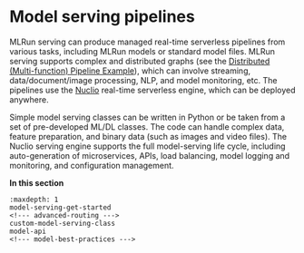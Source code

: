 # Model serving pipelines

MLRun serving can produce managed real-time serverless pipelines from various tasks, including MLRun models or standard model files. MLRun serving supports complex and distributed graphs (see the [Distributed (Multi-function) Pipeline Example](./distributed-graph.html)), which can involve streaming, data/document/image processing, NLP, and model monitoring, etc. The pipelines use the [Nuclio](https://nuclio.io/) real-time serverless engine, which can be deployed anywhere. 

Simple model serving classes can be written in Python or be taken from a set of pre-developed ML/DL classes. The code can handle complex data, feature preparation, and binary data (such as images and video files). The Nuclio serving engine supports the full model-serving life cycle, including auto-generation of microservices, APIs, load balancing, model logging and monitoring, and configuration management.

**In this section**

```{toctree}
:maxdepth: 1
model-serving-get-started
<!--- advanced-routing --->
custom-model-serving-class
model-api
<!--- model-best-practices --->
```
